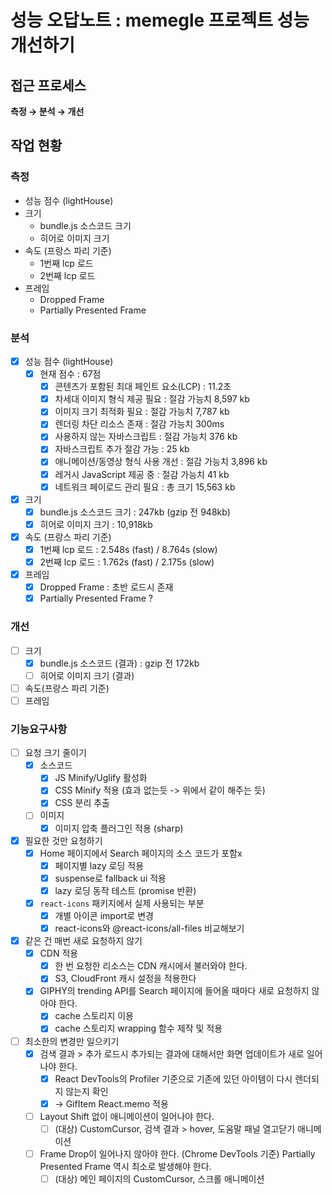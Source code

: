 # 성능 오답노트 : memegle 프로젝트 성능 개선하기

## 접근 프로세스

**측정 → 분석 → 개선**

## 작업 현황

### 측정

- 성능 점수 (lightHouse)
- 크기
  - bundle.js 소스코드 크기
  - 히어로 이미지 크기
- 속도 (프랑스 파리 기준)
  - 1번째 lcp 로드
  - 2번째 lcp 로드
- 프레임
  - Dropped Frame
  - Partially Presented Frame

### 분석

- [x] 성능 점수 (lightHouse)
  - [x] 현재 점수 : 67점
    - [x] 콘텐츠가 포함된 최대 페인트 요소(LCP) : 11.2초
    - [x] 차세대 이미지 형식 제공 필요 : 절감 가능치 8,597 kb
    - [x] 이미지 크기 최적화 필요 : 절감 가능치 7,787 kb
    - [x] 렌더링 차단 리소스 존재 : 절감 가능치 300ms
    - [x] 사용하지 않는 자바스크립트 : 절감 가능치 376 kb
    - [x] 자바스크립트 추가 절감 가능 : 25 kb
    - [x] 애니메이션/동영상 형식 사용 개선 : 절감 가능치 3,896 kb
    - [x] 레거시 JavaScript 제공 중 : 절감 가능치 41 kb
    - [x] 네트워크 페이로드 관리 필요 : 총 크기 15,563 kb
- [x] 크기
  - [x] bundle.js 소스코드 크기 : 247kb (gzip 전 948kb)
  - [x] 히어로 이미지 크기 : 10,918kb
- [x] 속도 (프랑스 파리 기준)
  - [x] 1번째 lcp 로드 : 2.548s (fast) / 8.764s (slow)
  - [x] 2번째 lcp 로드 : 1.762s (fast) / 2.175s (slow)
- [x] 프레임
  - [x] Dropped Frame : 초반 로드시 존재
  - [x] Partially Presented Frame ?

### 개선

- [ ] 크기
  - [x] bundle.js 소스코드 (결과) : gzip 전 172kb
  - [ ] 히어로 이미지 크기 (결과)
- [ ] 속도(프랑스 파리 기준)
- [ ] 프레임

### 기능요구사항

- [ ] 요청 크기 줄이기
  - [x] 소스코드
    - [x] JS Minify/Uglify 활성화
    - [x] CSS Minify 적용 (효과 없는듯 -> 위에서 같이 해주는 듯)
    - [x] CSS 분리 추출
  - [ ] 이미지
    - [x] 이미지 압축 플러그인 적용 (sharp)
- [x] 필요한 것만 요청하기
  - [x] Home 페이지에서 Search 페이지의 소스 코드가 포함x
    - [x] 페이지별 lazy 로딩 적용
    - [x] suspense로 fallback ui 적용
    - [x] lazy 로딩 동작 테스트 (promise 반환)
  - [x] `react-icons` 패키지에서 실제 사용되는 부분
    - [x] 개별 아이콘 import로 변경
    - [x] react-icons와 @react-icons/all-files 비교해보기
- [x] 같은 건 매번 새로 요청하지 않기
  - [x] CDN 적용
    - [x] 한 번 요청한 리소스는 CDN 캐시에서 불러와야 한다.
    - [x] S3, CloudFront 캐시 설정을 적용한다
  - [x] GIPHY의 trending API를 Search 페이지에 들어올 때마다 새로 요청하지 않아야 한다.
    - [x] cache 스토리지 이용
    - [x] cache 스토리지 wrapping 함수 제작 및 적용
- [ ] 최소한의 변경만 일으키기
  - [x] 검색 결과 > 추가 로드시 추가되는 결과에 대해서만 화면 업데이트가 새로 일어나야 한다.
    - [x] React DevTools의 Profiler 기준으로 기존에 있던 아이템이 다시 렌더되지 않는지 확인
    - [x] -> GifItem React.memo 적용
  - [ ] Layout Shift 없이 애니메이션이 일어나야 한다.
    - [ ] (대상) CustomCursor, 검색 결과 > hover, 도움말 패널 열고닫기 애니메이션
  - [ ] Frame Drop이 일어나지 않아야 한다. (Chrome DevTools 기준) Partially Presented Frame 역시 최소로 발생해야 한다.
    - [ ] (대상) 메인 페이지의 CustomCursor, 스크롤 애니메이션
